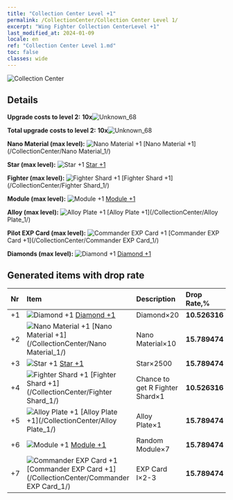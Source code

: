 ```yaml
---
title: "Collection Center Level +1"
permalink: /CollectionCenter/Collection Center Level 1/
excerpt: "Wing Fighter Collection CenterLevel +1"
last_modified_at: 2024-01-09
locale: en
ref: "Collection Center Level 1.md"
toc: false
classes: wide
---
```



  ![Collection Center](/images/bh_img6.png)

## Details

 **Upgrade costs to level 2:** **10x**![Unknown_68](/images/item/bh_img25_p.png)

 **Total upgrade costs to level 2:** **10x**![Unknown_68](/images/item/bh_img25_p.png)

 **Nano Material (max level):** ![Nano Material +1](/images/cc/CC_Nano_Material_1_p.png) [Nano Material +1](/CollectionCenter/Nano Material_1/)

 **Star (max level):** ![Star +1](/images/cc/CC_Star_1_p.png) [Star +1](/CollectionCenter/Star_1/)

 **Fighter (max level):** ![Fighter Shard +1](/images/cc/CC_Fighter_Shard_1_p.png) [Fighter Shard +1](/CollectionCenter/Fighter Shard_1/)

 **Module (max level):** ![Module +1](/images/cc/CC_Module_1_p.png) [Module +1](/CollectionCenter/Module_1/)

 **Alloy (max level):** ![Alloy Plate +1](/images/cc/CC_Alloy_Plate_1_p.png) [Alloy Plate +1](/CollectionCenter/Alloy Plate_1/)

 **Pilot EXP Card (max level):** ![Commander EXP Card +1](/images/cc/CC_Pilot_EXP_Card_1_p.png) [Commander EXP Card +1](/CollectionCenter/Commander EXP Card_1/)

 **Diamonds (max level):** ![Diamond +1](/images/cc/CC_Diamond_1_p.png) [Diamond +1](/CollectionCenter/Diamond_1/)

## Generated items with drop rate

  |  Nr |     Item   |    Description   |  Drop Rate,% |
  |:----|:-----------|:-----------------|:-------------|
  | +1 | ![Diamond +1](/images/cc/CC_Diamond_1_p.png) [Diamond +1](/CollectionCenter/Diamond_1/) | Diamond×20 | **10.526316** |
  | +2 | ![Nano Material +1](/images/cc/CC_Nano_Material_1_p.png) [Nano Material +1](/CollectionCenter/Nano Material_1/) | Nano Material×10 | **15.789474** |
  | +3 | ![Star +1](/images/cc/CC_Star_1_p.png) [Star +1](/CollectionCenter/Star_1/) | Star×2500 | **15.789474** |
  | +4 | ![Fighter Shard +1](/images/cc/CC_Fighter_Shard_1_p.png) [Fighter Shard +1](/CollectionCenter/Fighter Shard_1/) | Chance to get R Fighter Shard×1 | **10.526316** |
  | +5 | ![Alloy Plate +1](/images/cc/CC_Alloy_Plate_1_p.png) [Alloy Plate +1](/CollectionCenter/Alloy Plate_1/) | Alloy Plate×1 | **15.789474** |
  | +6 | ![Module +1](/images/cc/CC_Module_1_p.png) [Module +1](/CollectionCenter/Module_1/) | Random Module×7 | **15.789474** |
  | +7 | ![Commander EXP Card +1](/images/cc/CC_Pilot_EXP_Card_1_p.png) [Commander EXP Card +1](/CollectionCenter/Commander EXP Card_1/) | EXP Card I×2-3 | **15.789474** |


